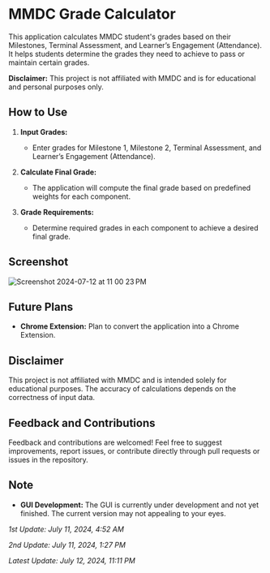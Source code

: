 # MMDC Grade Calculator

This application calculates MMDC student's grades based on their Milestones, Terminal Assessment, and Learner’s Engagement (Attendance). It helps students determine the grades they need to achieve to pass or maintain certain grades.

**Disclaimer:** This project is not affiliated with MMDC and is for educational and personal purposes only.

## How to Use

1. **Input Grades:**
   - Enter grades for Milestone 1, Milestone 2, Terminal Assessment, and Learner’s Engagement (Attendance).

2. **Calculate Final Grade:**
   - The application will compute the final grade based on predefined weights for each component.

3. **Grade Requirements:**
   - Determine required grades in each component to achieve a desired final grade.
     
##  Screenshot

![Screenshot 2024-07-12 at 11 00 23 PM](https://github.com/user-attachments/assets/24f1e36b-ba83-418f-844c-170a7438839b)

## Future Plans
- **Chrome Extension:** Plan to convert the application into a Chrome Extension.

## Disclaimer

This project is not affiliated with MMDC and is intended solely for educational purposes. The accuracy of calculations depends on the correctness of input data.

## Feedback and Contributions

Feedback and contributions are welcomed! Feel free to suggest improvements, report issues, or contribute directly through pull requests or issues in the repository.

## Note

- **GUI Development:** The GUI is currently under development and not yet finished. The current version may not appealing to your eyes.
  
*1st Update: July 11, 2024, 4:52 AM*

*2nd Update: July 11, 2024, 1:27 PM*

*Latest Update: July 12, 2024, 11:11 PM*
